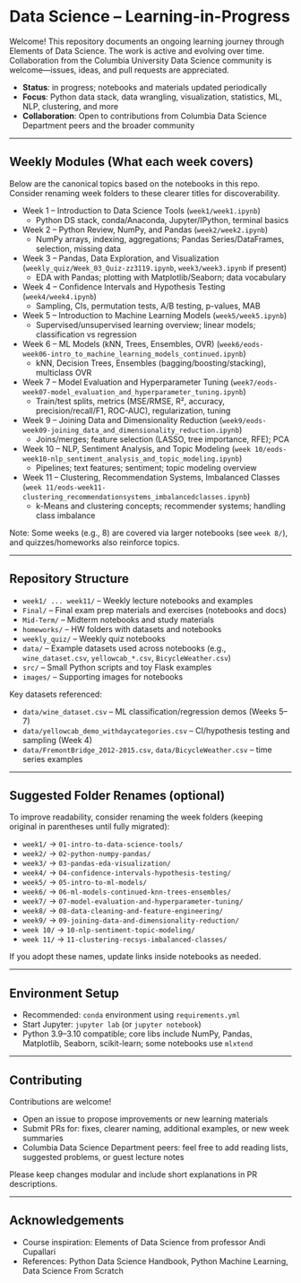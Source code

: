 # Data Science – Learning-in-Progress

Welcome! This repository documents an ongoing learning journey through Elements of Data Science. The work is active and evolving over time. Collaboration from the Columbia University Data Science community is welcome—issues, ideas, and pull requests are appreciated.

- **Status**: in progress; notebooks and materials updated periodically
- **Focus**: Python data stack, data wrangling, visualization, statistics, ML, NLP, clustering, and more
- **Collaboration**: Open to contributions from Columbia Data Science Department peers and the broader community

---

## Weekly Modules (What each week covers)
Below are the canonical topics based on the notebooks in this repo. Consider renaming week folders to these clearer titles for discoverability.

- Week 1 – Introduction to Data Science Tools (`week1/week1.ipynb`)
  - Python DS stack, conda/Anaconda, Jupyter/IPython, terminal basics
- Week 2 – Python Review, NumPy, and Pandas (`week2/week2.ipynb`)
  - NumPy arrays, indexing, aggregations; Pandas Series/DataFrames, selection, missing data
- Week 3 – Pandas, Data Exploration, and Visualization (`weekly_quiz/Week_03_Quiz-zz3119.ipynb`, `week3/week3.ipynb` if present)
  - EDA with Pandas; plotting with Matplotlib/Seaborn; data vocabulary
- Week 4 – Confidence Intervals and Hypothesis Testing (`week4/week4.ipynb`)
  - Sampling, CIs, permutation tests, A/B testing, p-values, MAB
- Week 5 – Introduction to Machine Learning Models (`week5/week5.ipynb`)
  - Supervised/unsupervised learning overview; linear models; classification vs regression
- Week 6 – ML Models (kNN, Trees, Ensembles, OVR) (`week6/eods-week06-intro_to_machine_learning_models_continued.ipynb`)
  - kNN, Decision Trees, Ensembles (bagging/boosting/stacking), multiclass OVR
- Week 7 – Model Evaluation and Hyperparameter Tuning (`week7/eods-week07-model_evaluation_and_hyperparameter_tuning.ipynb`)
  - Train/test splits, metrics (MSE/RMSE, R², accuracy, precision/recall/F1, ROC-AUC), regularization, tuning
- Week 9 – Joining Data and Dimensionality Reduction (`week9/eods-week09-joining_data_and_dimensionality_reduction.ipynb`)
  - Joins/merges; feature selection (LASSO, tree importance, RFE); PCA
- Week 10 – NLP, Sentiment Analysis, and Topic Modeling (`week 10/eods-week10-nlp_sentiment_analysis_and_topic_modeling.ipynb`)
  - Pipelines; text features; sentiment; topic modeling overview
- Week 11 – Clustering, Recommendation Systems, Imbalanced Classes (`week 11/eods-week11-clustering_recommendationsystems_imbalancedclasses.ipynb`)
  - k-Means and clustering concepts; recommender systems; handling class imbalance

Note: Some weeks (e.g., 8) are covered via larger notebooks (see `week 8/`), and quizzes/homeworks also reinforce topics.

---

## Repository Structure
- `week1/ ... week11/` – Weekly lecture notebooks and examples
- `Final/` – Final exam prep materials and exercises (notebooks and docs)
- `Mid-Term/` – Midterm notebooks and study materials
- `homeworks/` – HW folders with datasets and notebooks
- `weekly_quiz/` – Weekly quiz notebooks
- `data/` – Example datasets used across notebooks (e.g., `wine_dataset.csv`, `yellowcab_*.csv`, `BicycleWeather.csv`)
- `src/` – Small Python scripts and toy Flask examples
- `images/` – Supporting images for notebooks

Key datasets referenced:
- `data/wine_dataset.csv` – ML classification/regression demos (Weeks 5–7)
- `data/yellowcab_demo_withdaycategories.csv` – CI/hypothesis testing and sampling (Week 4)
- `data/FremontBridge_2012-2015.csv`, `data/BicycleWeather.csv` – time series examples

---

## Suggested Folder Renames (optional)
To improve readability, consider renaming the week folders (keeping original in parentheses until fully migrated):
- `week1/` → `01-intro-to-data-science-tools/`
- `week2/` → `02-python-numpy-pandas/`
- `week3/` → `03-pandas-eda-visualization/`
- `week4/` → `04-confidence-intervals-hypothesis-testing/`
- `week5/` → `05-intro-to-ml-models/`
- `week6/` → `06-ml-models-continued-knn-trees-ensembles/`
- `week7/` → `07-model-evaluation-and-hyperparameter-tuning/`
- `week8/` → `08-data-cleaning-and-feature-engineering/`
- `week9/` → `09-joining-data-and-dimensionality-reduction/`
- `week 10/` → `10-nlp-sentiment-topic-modeling/`
- `week 11/` → `11-clustering-recsys-imbalanced-classes/`

If you adopt these names, update links inside notebooks as needed.

---

## Environment Setup
- Recommended: `conda` environment using `requirements.yml`
- Start Jupyter: `jupyter lab` (or `jupyter notebook`)
- Python 3.9–3.10 compatible; core libs include NumPy, Pandas, Matplotlib, Seaborn, scikit-learn; some notebooks use `mlxtend`

---

## Contributing
Contributions are welcome!
- Open an issue to propose improvements or new learning materials
- Submit PRs for: fixes, clearer naming, additional examples, or new week summaries
- Columbia Data Science Department peers: feel free to add reading lists, suggested problems, or guest lecture notes

Please keep changes modular and include short explanations in PR descriptions.

---

## Acknowledgements
- Course inspiration: Elements of Data Science from professor Andi Cupallari
- References: Python Data Science Handbook, Python Machine Learning, Data Science From Scratch
